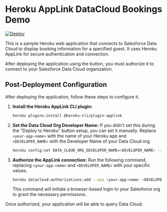 # Heroku AppLink DataCloud Bookings Demo

[![Deploy](https://www.herokucdn.com/deploy/button.svg)](https://www.heroku.com/deploy?template=https://github.com/heroku/DataCloud-DemoDisplayBookings)

This is a sample Heroku web application that connects to Salesforce Data Cloud to display booking information for a specified guest. It uses Heroku AppLink for secure authentication and connection. 

After deploying the application using the button, you must authorize it to connect to your Salesforce Data Cloud organization.

## Post-Deployment Configuration

After deploying the application, follow these steps to configure it.

1.  **Install the Heroku AppLink CLI plugin:**
    ```sh
    heroku plugins:install @heroku-cli/plugin-applink
    ```

2.  **Set the Data Cloud Org Developer Name:**
    If you didn't set this during the "Deploy to Heroku" button setup, you can set it manually. Replace `<your-app-name>` with the name of your Heroku app and `<DEVELOPER_NAME>` with the Developer Name of your Data Cloud org.
    ```sh
    heroku config:set DATA_CLOUD_ORG_DEVELOPER_NAME=<DEVELOPER_NAME> --app <your-app-name>
    ```

3.  **Authorize the AppLink connection:**
    Run the following command, replacing `<your-app-name>` and `<DEVELOPER_NAME>` with your specific values.

    ```sh
    heroku datacloud:authorizations:add --app <your-app-name> <DEVELOPER_NAME>
    ```

    This command will initiate a browser-based login to your Salesforce org to grant the necessary permissions.

Once authorized, your application will be able to query Data Cloud. 